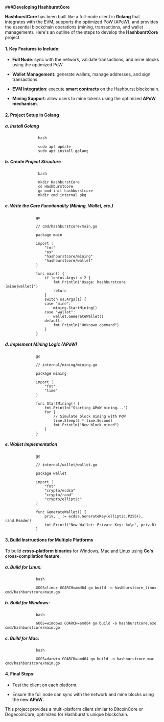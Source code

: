 ###**Developing HashburstCore**

**HashburstCore** has been built like a full-node client in **Golang** that integrates with the EVM, supports the optimized PoW (APoW), and provides the essential blockchain operations (mining, transactions, and wallet management). 
Here's an outline of the steps to develop the **HashburstCore** project.

#### 1. **Key Features to Include**:

   - **Full Node**: sync with the network, validate transactions, and mine blocks using the optimized PoW.
     
   - **Wallet Management**: generate wallets, manage addresses, and sign transactions.
     
   - **EVM Integration**: execute **smart contracts** on the Hashburst blockchain.
     
   - **Mining Support**: allow users to mine tokens using the optimized **APoW mechanism**.
   
#### 2. **Project Setup in Golang**

##### a. **Install Golang**

                   bash
          
                   sudo apt update
                   sudo apt install golang

##### b. **Create Project Structure**

                   bash
                
                   mkdir HashburstCore
                   cd HashburstCore
                   go mod init hashburstcore
                   mkdir cmd internal pkg

##### c. **Write the Core Functionality (Mining, Wallet, etc.)**

                  go
                  
                  // cmd/hashburstcore/main.go
                  
                  package main
                  
                  import (
                      "fmt"
                      "os"
                      "hashburstcore/mining"
                      "hashburstcore/wallet"
                  )
                  
                  func main() {
                      if len(os.Args) < 2 {
                          fmt.Println("Usage: hashburstcore [mine|wallet]")
                          return
                      }
                      switch os.Args[1] {
                      case "mine":
                          mining.StartMining()
                      case "wallet":
                          wallet.GenerateWallet()
                      default:
                          fmt.Println("Unknown command")
                      }
                  }

##### d. **Implement Mining Logic (APoW)**

                  go
                  
                  // internal/mining/mining.go
                  
                  package mining
                  
                  import (
                      "fmt"
                      "time"
                  )
                  
                  func StartMining() {
                      fmt.Println("Starting APoW mining...")
                      for {
                          // Simulate block mining with PoW
                          time.Sleep(5 * time.Second)
                          fmt.Println("New block mined")
                      }
                  }

##### e. **Wallet Implementation**

                  go
                  
                  // internal/wallet/wallet.go
                  
                  package wallet
                  
                  import (
                      "fmt"
                      "crypto/ecdsa"
                      "crypto/rand"
                      "crypto/elliptic"
                  )
                  
                  func GenerateWallet() {
                      priv, _ := ecdsa.GenerateKey(elliptic.P256(), rand.Reader)
                      fmt.Printf("New Wallet: Private Key: %x\n", priv.D)
                  }

#### 3. **Build Instructions for Multiple Platforms**

To build **cross-platform binaries** for Windows, Mac and Linux using **Go's cross-compilation feature**.

##### a. **Build for Linux**:

                  bash
                  
                  GOOS=linux GOARCH=amd64 go build -o hashburstcore_linux cmd/hashburstcore/main.go

##### b. **Build for Windows**:

                  bash
                  
                  GOOS=windows GOARCH=amd64 go build -o hashburstcore.exe cmd/hashburstcore/main.go

##### c. **Build for Mac**:

                  bash
                  
                  GOOS=darwin GOARCH=amd64 go build -o hashburstcore_mac cmd/hashburstcore/main.go

#### 4. **Final Steps**:

- Test the client on each platform.
  
- Ensure the full node can sync with the network and mine blocks using the new **APoW**.

This project provides a multi-platform client similar to BitcoinCore or DogecoinCore, optimized for Hashburst's unique blockchain.
